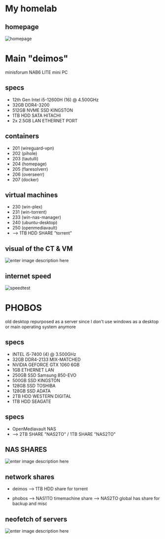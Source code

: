 # My homelab 

## homepage
![homepage](https://i.imgur.com/SegInu6.png)


# Main "deimos"

minisforum NAB6 LITE mini PC

## specs

* 12th Gen Intel i5-12600H (16) @ 4.500GHz
* 32GB DDR4-3200
* 512GB NVME SSD KINGSTON
* 1TB HDD SATA HITACHI
* 2x 2.5GB LAN ETHERNET PORT

## containers
* 201 (wireguard-vpn)
* 202 (pihole)
* 203 (tautulli)
* 204 (homepage)
* 205 (flaresolverr)
* 206 (overseerr)
* 207 (docker)

## virtual machines
* 230 (win-plex)
* 231 (win-torrent)
* 233 (win-nas-manager)
* 240 (ubuntu-desktop)
* 250 (openmediavault)
* --> 1TB HDD SHARE "torrent"

## visual of the CT & VM
![enter image description here](https://i.imgur.com/qJPGkmQ.png)

## internet speed
![speedtest](https://i.imgur.com/GSAFgF2.png)




# PHOBOS

old desktop repurposed as a server since I don't use windows as a desktop or main operating system anymore

## specs

* INTEL i5-7400 (4) @ 3.500GHz
* 32GB DDR4-2133 MIX-MATCHED
* NVIDIA GEFORCE GTX 1060 6GB
* 1GB ETHERNET LAN
* 250GB SSD Samsung 850-EVO
* 500GB SSD KINGSTON
* 128GB SSD TOSHIBA
* 128GB SSD ADATA
* 2TB HDD WESTERN DIGITAL
* 1TB HDD SEAGATE

## specs
* OpenMediavault NAS 
* --> 2TB SHARE "NAS2TO" / 1TB SHARE "NAS2TO"


## NAS SHARES
![enter image description here](https://i.imgur.com/yf1YOoi.png)



## network shares
* deimos 
--> 1TB HDD share for torrent

* phobos
--> NAS1TO timemachine share
--> NAS2TO global has share for backup and misc


## neofetch of servers
![enter image description here](https://i.imgur.com/uj1oDq1.png)

<!--stackedit_data:
eyJoaXN0b3J5IjpbMjc2MDg2MzAzLDc1MDU1NDU0MF19
-->